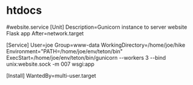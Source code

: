 # htdocs

#website.service
[Unit]
Description=Gunicorn instance to server website Flask app
After=network.target

[Service]
User=joe
Group=www-data
WorkingDirectory=/home/joe/hike
Environment="PATH=/home/joe/env/teton/bin"
ExecStart=/home/joe/env/teton/bin/gunicorn --workers 3 --bind unix:website.sock -m 007 wsgi:app

[Install]
WantedBy=multi-user.target
